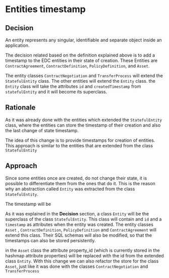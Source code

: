 # Entities timestamp

## Decision

An entity represents any singular, identifiable and separate object inside an application.

The decision related based on the definition explained above is to add a timestamp to the EDC entities in their state of
creation. These Entities are `ContractAgreement`, `ContractDefinition`, `PolicyDefinition`, and `Asset`.

The entity classes `ContractNegotiation` and `TransferProcess` will extend the `StatefulEntity` class. The other
entities will extend the `Entity` class. the `Entity` class will take the attributes `id` and `createdTimestamp` from
`statefulEntity` and it will become its superclass.

## Rationale

As it was already done with the entities which extended the `StatefulEntity` class, where the entities can store the
timestamp of their creation and also the last change of state timestamp.

The idea of this change is to provide timestamps for creation of entities. This approach is similar to the entities that
are extended from the class `StatefulEntity`

## Approach

Since some entities once are created, do not change their state, it is possible to differentiate them from the ones that
do it. This is the reason why an abstraction called `Entity` was extracted from the class `StatefulEntity`.

The timestamp will be

As it was explained in the **Decision** section, a class `Entity` will be the superclass of the class `StatefulEntity`.
This class will contain and `id` and a `timestamp` as attributes when the entity was created. The entity classes `Asset`
,
`ContractDefinition`, `PolicyDefinition` and `ContractAgreement` will extend this class. Their SQL schemas will also be
modified, so that the timestamps can also be stored persistently.

in the `Asset` class the attribute property_id (which is currently stored in the hashmap attribute properties) will be
replaced with the id from the extended class `Entity`. With this change we can also refactor the store for the class
`Asset`, just like it was done with the classes `ContractNegotiation` and `TransferProcess`